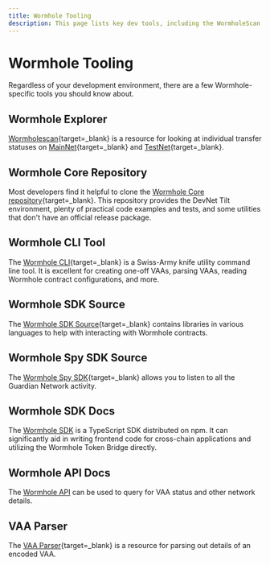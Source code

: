 ```yaml
---
title: Wormhole Tooling
description: This page lists key dev tools, including the WormholeScan Explorer, Core protocol repo, Wormhole CLI, Wormhole SDKs, and APIs for querying network data.
---
```


# Wormhole Tooling

Regardless of your development environment, there are a few Wormhole-specific tools you should know about.

## Wormhole Explorer

[Wormholescan](https://wormholescan.io){target=\_blank} is a resource for looking at individual transfer statuses on [MainNet](https://wormholescan.io){target=\_blank} and [TestNet](https://wormholescan.io/#/?network=TESTNET){target=\_blank}.

## Wormhole Core Repository

Most developers find it helpful to clone the [Wormhole Core repository](https://github.com/wormhole-foundation/wormhole/tree/main/){target=\_blank}. This repository provides the DevNet Tilt environment, plenty of practical code examples and tests, and some utilities that don't have an official release package.

## Wormhole CLI Tool

The [Wormhole CLI](https://github.com/wormhole-foundation/wormhole/tree/main/clients/js){target=\_blank} is a Swiss-Army knife utility command line tool. It is excellent for creating one-off VAAs, parsing VAAs, reading Wormhole contract configurations, and more.

## Wormhole SDK Source

The [Wormhole SDK Source](https://github.com/wormhole-foundation/wormhole/tree/main/sdk){target=\_blank} contains libraries in various languages to help with interacting with Wormhole contracts.

## Wormhole Spy SDK Source

The [Wormhole Spy SDK](https://github.com/wormhole-foundation/wormhole/tree/main/spydk/js){target=\_blank} allows you to listen to all the Guardian Network activity.

## Wormhole SDK Docs

The [Wormhole SDK](#) is a TypeScript SDK distributed on npm. It can significantly aid in writing frontend code for cross-chain applications and utilizing the Wormhole Token Bridge directly.

## Wormhole API Docs

The [Wormhole API](#) can be used to query for VAA status and other network details.

## VAA Parser

The [VAA Parser](https://vaa.dev/#/parse){target=\_blank} is a resource for parsing out details of an encoded VAA.